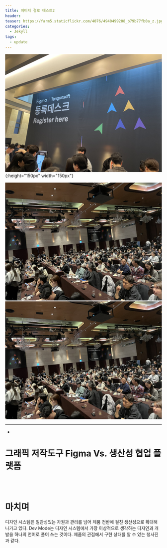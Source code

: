 ```yaml
---
title: 이미지 경로 테스트2
header: 
teaser: https://farm5.staticflickr.com/4076/4940499208_b79b77fb0a_z.jpg
categories:
  - Jekyll
tags:
  - update
---
```



![figma](/assets/images/figma_240315_01.jpg){:height="150px" width="150px"}

![relative](../assets/images/figma_240315_03.jpg)
![absolute](assets/images/figma_240315_03.jpg)




---
-

# **그래픽 저작도구 Figma Vs. 생산성 협업 플랫폼**


<br><br>

# **마치며**
디자인 시스템은 일관성있는 자원과 관리를 넘어 제품 전반에 걸친 생산성으로 확대해 나가고 있다.
Dev Mode는 디자인 시스템에서 가장 이상적으로 생각하는 디자인과 개발을 하나의 언어로 풀어 쓰는 것이다.
제품의 관점에서 구현 상태를 알 수 있는 청사진과 같다.

<br><br><br><br>